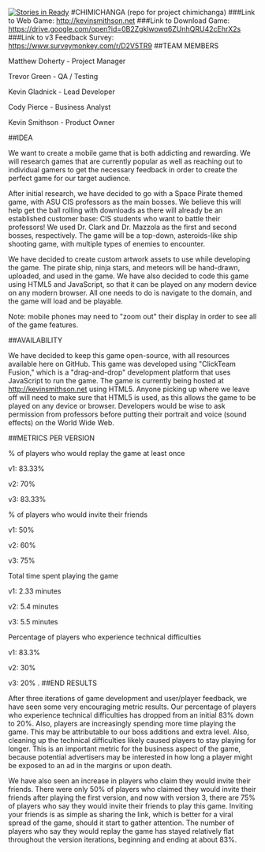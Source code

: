 [![Stories in Ready](https://badge.waffle.io/asu-cis-capstone/chimichanga.png?label=ready&title=Ready)](https://waffle.io/asu-cis-capstone/chimichanga)
#CHIMICHANGA
(repo for project chimichanga)
###Link to Web Game: http://kevinsmithson.net
###Link to Download Game: https://drive.google.com/open?id=0B2Zgklwowq6ZUnhQRU42cEhrX2s
###Link to v3 Feedback Survey: https://www.surveymonkey.com/r/D2V5TR9
##TEAM MEMBERS

Matthew Doherty - Project Manager

Trevor Green - QA / Testing

Kevin Gladnick - Lead Developer

Cody Pierce - Business Analyst

Kevin Smithson - Product Owner

##IDEA

We want to create a mobile game that is both addicting and rewarding. We will research games that are currently popular as well as reaching out to individual gamers to get the necessary feedback in order to create the perfect game for our target audience.

After initial research, we have decided to go with a Space Pirate themed game, with ASU CIS professors as the main bosses. We believe this will help get the ball rolling with downloads as there will already be an established customer base: CIS students who want to battle their professors! We used Dr. Clark and Dr. Mazzola as the first and second bosses, respectively. The game will be a top-down, asteroids-like ship shooting game, with multiple types of enemies to encounter. 

We have decided to create custom artwork assets to use while developing the game. The pirate ship, ninja stars, and meteors will be hand-drawn, uploaded, and used in the game. We have also decided to code this game using HTML5 and JavaScript, so that it can be played on any modern device on any modern browser. All one needs to do is navigate to the domain, and the game will load and be playable. 

Note: mobile phones may need to "zoom out" their display in order to see all of the game features.

##AVAILABILITY

We have decided to keep this game open-source, with all resources available here on GitHub. This game was developed using "ClickTeam Fusion," which is a "drag-and-drop" development platform that uses JavaScript to run the game. The game is currently being hosted at http://kevinsmithson.net using HTML5. Anyone picking up where we leave off will need to make sure that HTML5 is used, as this allows the game to be played on any device or browser. Developers would be wise to ask permission from professors before putting their portrait and voice (sound effects) on the World Wide Web.

##METRICS PER VERSION

% of players who would replay the game at least once

v1: 83.33%

v2: 70%

v3: 83.33%

% of players who would invite their friends

v1: 50%

v2: 60%

v3: 75%

Total time spent playing the game

v1: 2.33 minutes

v2: 5.4 minutes

v3: 5.5 minutes

Percentage of players who experience technical difficulties

v1: 83.3%

v2: 30%

v3: 20%
.
##END RESULTS

After three iterations of game development and user/player feedback, we have seen some very encouraging metric results. Our percentage of players who experience technical difficulties has dropped from an initial 83% down to 20%. Also, players are increasingly spending more time playing the game. This may be attributable to our boss additions and extra level. Also, cleaning up the technical difficulties likely caused players to stay playing for longer. This is an important metric for the business aspect of the game, because potential advertisers may be interested in how long a player might be exposed to an ad in the margins or upon death.

We have also seen an increase in players who claim they would invite their friends. There were only 50% of players who claimed they would invite their friends after playing the first version, and now with version 3, there are 75% of players who say they would invite their friends to play this game. Inviting your friends is as simple as sharing the link, which is better for a viral spread of the game, should it start to gather attention. The number of players who say they would replay the game has stayed relatively flat throughout the version iterations, beginning and ending at about 83%.


